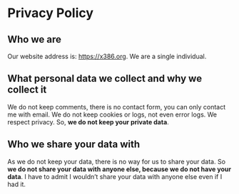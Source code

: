 # Privacy Policy


## Who we are

Our website address is: https://x386.org. We are a single individual.

## What personal data we collect and why we collect it

We do not keep comments, there is no contact form, you can only contact me with email. We do not keep cookies or logs, not even error logs. We respect privacy. So, **we do not keep your private data**.

## Who we share your data with

As we do not keep your data, there is no way for us to share your data. So **we do not share your data with anyone else, because we do not have your data**. I have to admit I wouldn’t share your data with anyone else even if I had it.